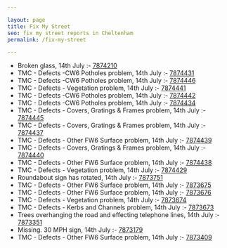 ```yaml
---

layout: page
title: Fix My Street
seo: fix my street reports in Cheltenham
permalink: /fix-my-street

---
```


<!-- fix_marker starts -->

- Broken glass, 14th July :- [7874210](https://www.fixmystreet.com/report/7874210)
- TMC - Defects -CW6 Potholes  problem, 14th July :- [7874431](https://www.fixmystreet.com/report/7874431)
- TMC - Defects -CW6 Potholes  problem, 14th July :- [7874446](https://www.fixmystreet.com/report/7874446)
- TMC - Defects - Vegetation problem, 14th July :- [7874441](https://www.fixmystreet.com/report/7874441)
- TMC - Defects -CW6 Potholes  problem, 14th July :- [7874442](https://www.fixmystreet.com/report/7874442)
- TMC - Defects -CW6 Potholes  problem, 14th July :- [7874434](https://www.fixmystreet.com/report/7874434)
- TMC - Defects - Covers, Gratings & Frames problem, 14th July :- [7874445](https://www.fixmystreet.com/report/7874445)
- TMC - Defects - Covers, Gratings & Frames problem, 14th July :- [7874437](https://www.fixmystreet.com/report/7874437)
- TMC - Defects - Other FW6  Surface problem, 14th July :- [7874439](https://www.fixmystreet.com/report/7874439)
- TMC - Defects - Covers, Gratings & Frames problem, 14th July :- [7874440](https://www.fixmystreet.com/report/7874440)
- TMC - Defects - Other FW6  Surface problem, 14th July :- [7874438](https://www.fixmystreet.com/report/7874438)
- TMC - Defects - Vegetation problem, 14th July :- [7874429](https://www.fixmystreet.com/report/7874429)
- Roundabout sign has rotated, 14th July :- [7873751](https://www.fixmystreet.com/report/7873751)
- TMC - Defects - Other FW6  Surface problem, 14th July :- [7873675](https://www.fixmystreet.com/report/7873675)
- TMC - Defects - Other FW6  Surface problem, 14th July :- [7873676](https://www.fixmystreet.com/report/7873676)
- TMC - Defects - Vegetation problem, 14th July :- [7873674](https://www.fixmystreet.com/report/7873674)
- TMC - Defects - Kerbs and Channels problem, 14th July :- [7873673](https://www.fixmystreet.com/report/7873673)
- Trees overhanging the road and effecting telephone lines, 14th July :- [7873351](https://www.fixmystreet.com/report/7873351)
- Missing. 30 MPH sign, 14th July :- [7873179](https://www.fixmystreet.com/report/7873179)
- TMC - Defects - Other FW6  Surface problem, 14th July :- [7873409](https://www.fixmystreet.com/report/7873409)

<!-- fix_marker ends -->